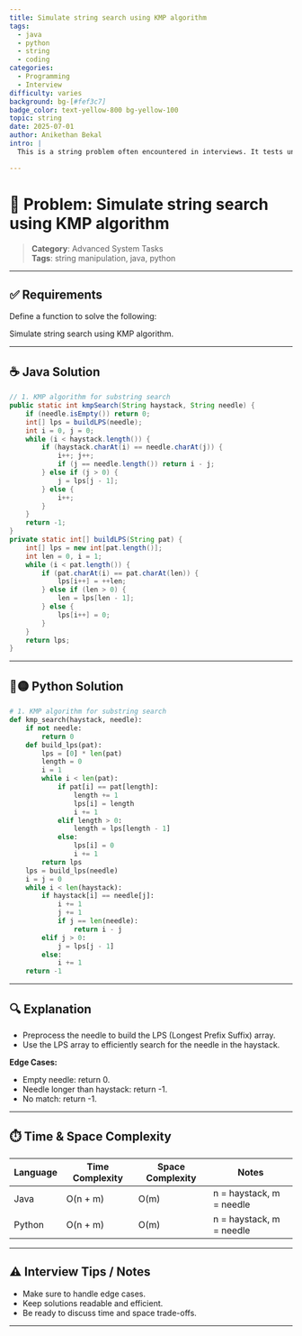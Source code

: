 ```yaml
---
title: Simulate string search using KMP algorithm
tags:
  - java
  - python
  - string
  - coding
categories:
  - Programming
  - Interview
difficulty: varies
background: bg-[#fef3c7]
badge_color: text-yellow-800 bg-yellow-100
topic: string
date: 2025-07-01
author: Anikethan Bekal
intro: |
  This is a string problem often encountered in interviews. It tests understanding of fundamental concepts such as iteration, pattern matching, or algorithmic design depending on the problem.

---
```


# 🧠 Problem: Simulate string search using KMP algorithm

> **Category**: Advanced System Tasks  
> **Tags**: string manipulation, java, python

---

## ✅ Requirements

Define a function to solve the following:

Simulate string search using KMP algorithm.

---

## ☕ Java Solution

```java
// 1. KMP algorithm for substring search
public static int kmpSearch(String haystack, String needle) {
    if (needle.isEmpty()) return 0;
    int[] lps = buildLPS(needle);
    int i = 0, j = 0;
    while (i < haystack.length()) {
        if (haystack.charAt(i) == needle.charAt(j)) {
            i++; j++;
            if (j == needle.length()) return i - j;
        } else if (j > 0) {
            j = lps[j - 1];
        } else {
            i++;
        }
    }
    return -1;
}
private static int[] buildLPS(String pat) {
    int[] lps = new int[pat.length()];
    int len = 0, i = 1;
    while (i < pat.length()) {
        if (pat.charAt(i) == pat.charAt(len)) {
            lps[i++] = ++len;
        } else if (len > 0) {
            len = lps[len - 1];
        } else {
            lps[i++] = 0;
        }
    }
    return lps;
}
```

---

## 🔵🟡 Python Solution

```python
# 1. KMP algorithm for substring search
def kmp_search(haystack, needle):
    if not needle:
        return 0
    def build_lps(pat):
        lps = [0] * len(pat)
        length = 0
        i = 1
        while i < len(pat):
            if pat[i] == pat[length]:
                length += 1
                lps[i] = length
                i += 1
            elif length > 0:
                length = lps[length - 1]
            else:
                lps[i] = 0
                i += 1
        return lps
    lps = build_lps(needle)
    i = j = 0
    while i < len(haystack):
        if haystack[i] == needle[j]:
            i += 1
            j += 1
            if j == len(needle):
                return i - j
        elif j > 0:
            j = lps[j - 1]
        else:
            i += 1
    return -1
```

---

## 🔍 Explanation

- Preprocess the needle to build the LPS (Longest Prefix Suffix) array.
- Use the LPS array to efficiently search for the needle in the haystack.

**Edge Cases:**
- Empty needle: return 0.
- Needle longer than haystack: return -1.
- No match: return -1.

---

## ⏱️ Time & Space Complexity

| Language | Time Complexity | Space Complexity | Notes |
|----------|-----------------|------------------|-------|
| Java     | O(n + m)        | O(m)             | n = haystack, m = needle |
| Python   | O(n + m)        | O(m)             | n = haystack, m = needle |

---

## ⚠️ Interview Tips / Notes

- Make sure to handle edge cases.
- Keep solutions readable and efficient.
- Be ready to discuss time and space trade-offs.

---
